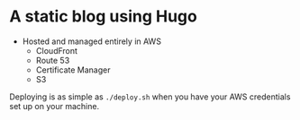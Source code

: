 # A static blog using Hugo

- Hosted and managed entirely in AWS
  - CloudFront
  - Route 53
  - Certificate Manager
  - S3

Deploying is as simple as `./deploy.sh` when you have your AWS credentials set
up on your machine.
